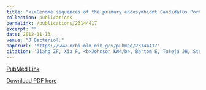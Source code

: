 ```yaml
---
title: "<i>Genome sequences of the primary endosymbiont Candidatus Portiera aleyrodidarum in the whitefly Bemisia tabaci B and Q biotypes</i>"
collection: publications
permalink: /publications/23144417
excerpt: "" 
date: 2012-11-13
venue: "J Bacteriol."
paperurl: 'https://www.ncbi.nlm.nih.gov/pubmed/23144417'
citation: 'Jiang ZF, Xia F, <b>Johnson KW</b>, Bartom E, Tuteja JH, Stevens R, Grossman RL, Brumin M, White KP, Ghanim M. J Bacteriol. 2012 Dec;194(23):6678-9. doi: 10.1128/JB.01841-12. PubMed ID: 23144417'
---
```


[PubMed Link](https://www.ncbi.nlm.nih.gov/pubmed/23144417)

[Download PDF here](https://kippjohnson.com/files/23144417.pdf)

